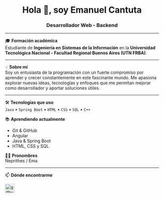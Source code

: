 <h1 align="center">Hola 👋, soy Emanuel Cantuta</h1>
<h3 align="center">Desarrollador Web - Backend</h3>

---

🎓 **Formación académica**  
Estudiante de **Ingeniería en Sistemas de la Información** en la **Universidad Tecnológica Nacional - Facultad Regional Buenos Aires (UTN FRBA)**.

---

💡 **Sobre mí**  
Soy un entusiasta de la programación con un fuerte compromiso por aprender y crecer constantemente en este fascinante mundo. Me apasiona explorar nuevas ideas, tecnologías y enfoques que me permitan mejorar como desarrollador y aportar soluciones útiles.

---

🛠️ **Tecnologías que uso**  
`Java` • `Spring Boot` • `HTML` • `CSS` • `SQL` • `C++`

📚 **Aprendiendo actualmente**  
- Git & GitHub  
- Angular  
- Java & Spring Boot  
- HTML, CSS y SQL

🙋‍♂️ **Pronombres**  
Neprithes / Ema

---

📫 **Dónde encontrarme**  
<p align="left">
  <a href="https://github.com/emanuelcantuta" target="_blank">
    <img src="https://cdn.jsdelivr.net/npm/simple-icons@3.0.1/icons/github.svg" alt="github" height="30" />
  </a>
</p>
